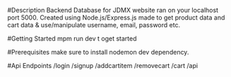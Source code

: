 #Description
Backend Database for JDMX website ran on your localhost port 5000. Created using Node.js/Express.js made to get product data and cart data & use/manipulate username, email, password etc.

#Getting Started
mpm run dev t oget started

#Prerequisites
make sure to install nodemon dev dependency.

#Api Endpoints
/login
/signup
/addcartitem
/removecart
/cart
/api


